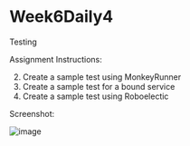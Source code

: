 # Week6Daily4
Testing

Assignment Instructions:

2. Create a sample test using MonkeyRunner
3. Create a sample test for a bound service
4. Create a sample test using Roboelectic

Screenshot:

![image](https://user-images.githubusercontent.com/44408528/49266019-88716b80-f422-11e8-83cb-843c3704bd09.png)

